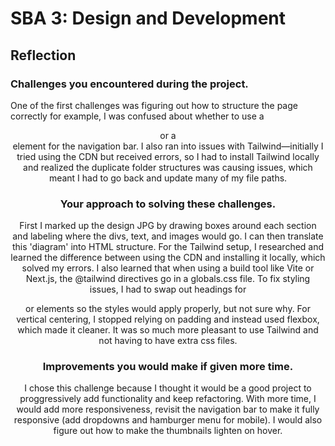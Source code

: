 # SBA 3: Design and Development

## Reflection

### Challenges you encountered during the project.

One of the first challenges was figuring out how to structure the page correctly for example, I was confused about whether to use a <header> or a <nav> element for the navigation bar. I also ran into issues with Tailwind—initially I tried using the CDN but received errors, so I had to install Tailwind locally and realized the duplicate folder structures was causing issues, which meant I had to go back and update many of my file paths.

### Your approach to solving these challenges.

First I marked up the design JPG by drawing boxes around each section and labeling where the divs, text, and images would go. I can then translate this 'diagram' into HTML structure. For the Tailwind setup, I researched and learned the difference between using the CDN and installing it locally, which solved my errors. I also learned that when using a build tool like Vite or Next.js, the @tailwind directives go in a globals.css file. To fix styling issues, I had to swap out headings for <p> or <span> elements so the styles would apply properly, but not sure why. For vertical centering, I stopped relying on padding and instead used flexbox, which made it cleaner. It was so much more pleasant to use Tailwind and not having to have extra css files.

### Improvements you would make if given more time.

I chose this challenge because I thought it would be a good project to proggressively add functionality and keep refactoring. With more time, I would add more responsiveness, revisit the navigation bar to make it fully responsive (add dropdowns and hamburger menu for mobile). I would also figure out how to make the thumbnails lighten on hover.
